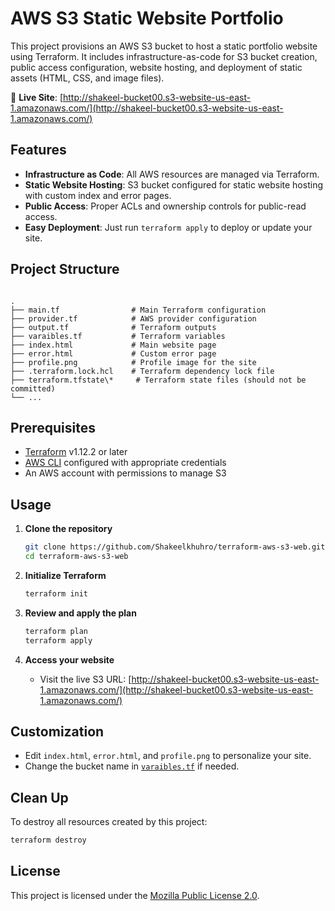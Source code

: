 # AWS S3 Static Website Portfolio

This project provisions an AWS S3 bucket to host a static portfolio website using Terraform. It includes infrastructure-as-code for S3 bucket creation, public access configuration, website hosting, and deployment of static assets (HTML, CSS, and image files).

🔗 **Live Site**: [http://shakeel-bucket00.s3-website-us-east-1.amazonaws.com/](http://shakeel-bucket00.s3-website-us-east-1.amazonaws.com/)

## Features

- **Infrastructure as Code**: All AWS resources are managed via Terraform.
- **Static Website Hosting**: S3 bucket configured for static website hosting with custom index and error pages.
- **Public Access**: Proper ACLs and ownership controls for public-read access.
- **Easy Deployment**: Just run `terraform apply` to deploy or update your site.

## Project Structure

```

.
├── main.tf                # Main Terraform configuration
├── provider.tf            # AWS provider configuration
├── output.tf              # Terraform outputs
├── varaibles.tf           # Terraform variables
├── index.html             # Main website page
├── error.html             # Custom error page
├── profile.png            # Profile image for the site
├── .terraform.lock.hcl    # Terraform dependency lock file
├── terraform.tfstate\*     # Terraform state files (should not be committed)
└── ...

````

## Prerequisites

- [Terraform](https://www.terraform.io/downloads.html) v1.12.2 or later
- [AWS CLI](https://aws.amazon.com/cli/) configured with appropriate credentials
- An AWS account with permissions to manage S3

## Usage

1. **Clone the repository**
   ```sh
   git clone https://github.com/Shakeelkhuhro/terraform-aws-s3-web.git
   cd terraform-aws-s3-web


2. **Initialize Terraform**

   ```sh
   terraform init
   ```

3. **Review and apply the plan**

   ```sh
   terraform plan
   terraform apply
   ```

4. **Access your website**

   * Visit the live S3 URL:
     [http://shakeel-bucket00.s3-website-us-east-1.amazonaws.com/](http://shakeel-bucket00.s3-website-us-east-1.amazonaws.com/)

## Customization

* Edit `index.html`, `error.html`, and `profile.png` to personalize your site.
* Change the bucket name in [`varaibles.tf`](varaibles.tf) if needed.

## Clean Up

To destroy all resources created by this project:

```sh
terraform destroy
```

## License

This project is licensed under the [Mozilla Public License 2.0](https://www.mozilla.org/en-US/MPL/2.0/).
